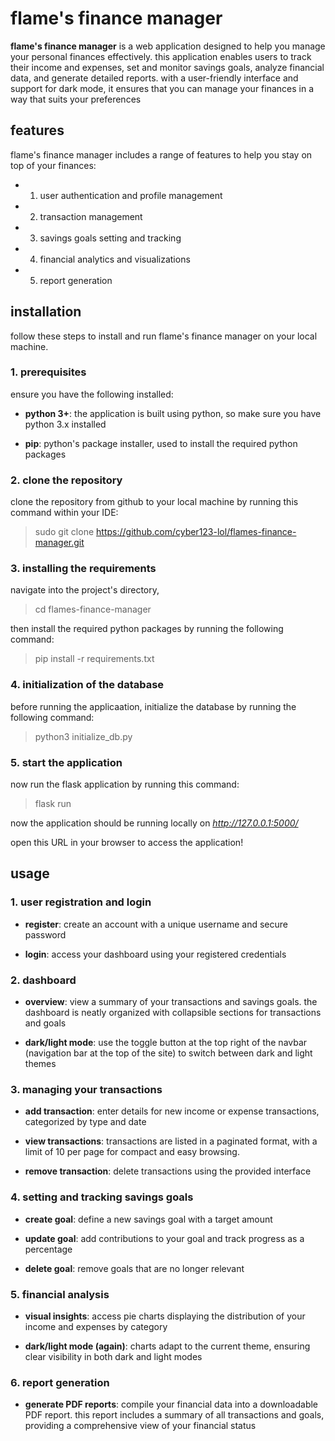 # flame's finance manager

**flame's finance manager** is a web application designed to help you manage your personal finances effectively. this application enables users to track their income and expenses, set and monitor savings goals, analyze financial data, and generate detailed reports. with a user-friendly interface and support for dark mode, it ensures that you can manage your finances in a way that suits your preferences


## features

flame's finance manager includes a range of features to help you stay on top of your finances:

* 1. user authentication and profile management


* 2. transaction management


* 3. savings goals setting and tracking


* 4. financial analytics and visualizations


* 5. report generation


## installation

follow these steps to install and run flame's finance manager on your local machine.

### 1. prerequisites

ensure you have the following installed:

- **python 3+**: the application is built using python, so make sure you have python 3.x installed

- **pip**: python's package installer, used to install the required python packages

### 2. clone the repository

clone the repository from github to your local machine by running this command within your IDE:

> sudo git clone https://github.com/cyber123-lol/flames-finance-manager.git

### 3. installing the requirements

navigate into the project's directory,

> cd flames-finance-manager

then install the required python packages by running the following command:

> pip install -r requirements.txt

### 4. initialization of the database

before running the applicaation, initialize the database by running the following command:

> python3 initialize_db.py

### 5. start the application

now run the flask application by running this command:
> flask run

now the application should be running locally on *http://127.0.0.1:5000/*

open this URL in your browser to access the application!




## usage

### 1. user registration and login

- **register**: create an account with a unique username and secure password

- **login**: access your dashboard using your registered credentials

### 2. dashboard

- **overview**: view a summary of your transactions and savings goals. the dashboard is neatly organized with collapsible sections for transactions and goals

- **dark/light mode**: use the toggle button at the top right of the navbar (navigation bar at the top of the site) to switch between dark and light themes

### 3. managing your transactions

- **add transaction**: enter details for new income or expense transactions, categorized by type and date

- **view transactions**: transactions are listed in a paginated format, with a limit of 10 per page for compact and easy browsing.

- **remove transaction**: delete transactions using the provided interface

### 4. setting and tracking savings goals

- **create goal**: define a new savings goal with a target amount

- **update goal**: add contributions to your goal and track progress as a percentage

- **delete goal**: remove goals that are no longer relevant

### 5. financial analysis

- **visual insights**: access pie charts displaying the distribution of your income and expenses by category

- **dark/light mode (again)**: charts adapt to the current theme, ensuring clear visibility in both dark and light modes

### 6. report generation

- **generate PDF reports**: compile your financial data into a downloadable PDF report. this report includes a summary of all transactions and goals, providing a comprehensive view of your financial status
